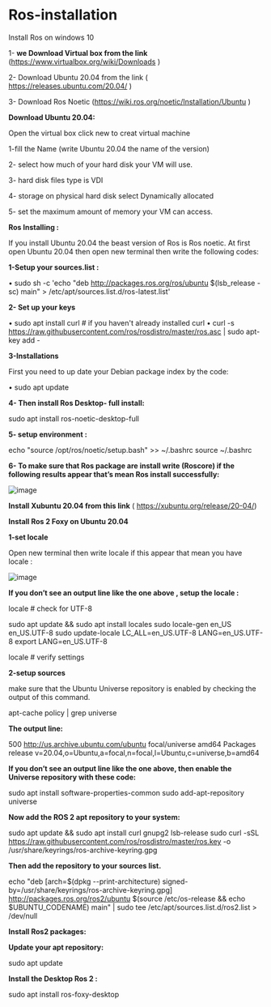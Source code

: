 # Ros-installation
Install Ros on windows 10 

1- **we Download Virtual box from the link** (https://www.virtualbox.org/wiki/Downloads )

2- Download Ubuntu 20.04 from the link ( https://releases.ubuntu.com/20.04/ )

3- Download Ros Noetic (https://wiki.ros.org/noetic/Installation/Ubuntu )


**Download Ubuntu 20.04:**

Open the virtual box click new to creat virtual machine 

1-fill the Name (write Ubuntu 20.04 the name of the version)

2- select how much of your hard disk your VM will use.

3- hard disk files type is VDI

4- storage on physical hard disk select Dynamically allocated 

5- set the maximum amount of memory your VM can access.


**Ros Installing :**

If you install Ubuntu 20.04 the beast version of Ros is Ros noetic. 
At first open Ubuntu 20.04 then open new terminal then write the following codes: 

**1-Setup your sources.list :**

•	sudo sh -c 'echo "deb http://packages.ros.org/ros/ubuntu $(lsb_release -sc) main" > /etc/apt/sources.list.d/ros-latest.list'

**2- Set up your keys**

•	sudo apt install curl # if you haven't already installed curl
•	curl -s https://raw.githubusercontent.com/ros/rosdistro/master/ros.asc | sudo apt-key add -

**3-Installations**

   First you need to up date your Debian package index by the code: 
   
•	sudo apt update

**4- Then install Ros Desktop- full install:**

sudo apt install ros-noetic-desktop-full

**5- setup environment :**

echo "source /opt/ros/noetic/setup.bash" >> ~/.bashrc
source ~/.bashrc

**6- To make sure that Ros package are install write (Roscore) if the following results appear that’s mean Ros install successfully:**

![image](https://user-images.githubusercontent.com/109751319/185766830-e078017e-5416-4ad6-b06a-851481bd2149.jpeg)

**Install Xubuntu 20.04 from this link** ( https://xubuntu.org/release/20-04/)

**Install Ros 2 Foxy on Ubuntu 20.04**

**1-set locale**

Open new terminal then write locale if this appear that mean you have locale : 

![image](https://user-images.githubusercontent.com/109751319/185766861-4d69b021-2aaf-479b-91c6-ce065d166fbf.jpeg)



**If you don’t see an output line like the one above , setup the locale :**

locale  # check for UTF-8

sudo apt update && sudo apt install locales
sudo locale-gen en_US en_US.UTF-8
sudo update-locale LC_ALL=en_US.UTF-8 LANG=en_US.UTF-8
export LANG=en_US.UTF-8

locale  # verify settings

**2-setup sources** 

make sure that the Ubuntu Universe repository is enabled by checking the output of this command. 

apt-cache policy | grep universe


**The output  line:**

500 http://us.archive.ubuntu.com/ubuntu focal/universe amd64 Packages
    release v=20.04,o=Ubuntu,a=focal,n=focal,l=Ubuntu,c=universe,b=amd64
    

**If you don’t see an output line like the one above, then enable the Universe repository with these code:**

sudo apt install software-properties-common
sudo add-apt-repository universe

**Now add the ROS 2 apt repository to your system:**

sudo apt update && sudo apt install curl gnupg2 lsb-release sudo curl -sSL https://raw.githubusercontent.com/ros/rosdistro/master/ros.key  -o /usr/share/keyrings/ros-archive-keyring.gpg

**Then add the repository to your sources list.**

echo "deb [arch=$(dpkg --print-architecture) signed-by=/usr/share/keyrings/ros-archive-keyring.gpg] http://packages.ros.org/ros2/ubuntu $(source /etc/os-release && echo $UBUNTU_CODENAME) main" | sudo tee /etc/apt/sources.list.d/ros2.list > /dev/null

**Install Ros2 packages:**

**Update your apt repository:**

 sudo apt update
 
**Install the Desktop Ros 2 :**

sudo apt install ros-foxy-desktop



